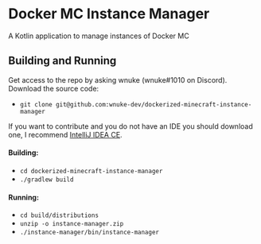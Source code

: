 # Docker MC Instance Manager

A Kotlin application to manage instances of Docker MC

## Building and Running

Get access to the repo by asking wnuke (wnuke#1010 on Discord). Download the source code:

 - `git clone git@github.com:wnuke-dev/dockerized-minecraft-instance-manager`
 
If you want to contribute and you do not have an IDE you should download one, I recommend [IntelliJ IDEA CE](https://www.jetbrains.com/idea/).

#### Building:

 - `cd dockerized-minecraft-instance-manager`
 - `./gradlew build`
 
#### Running:
 
 - `cd build/distributions`
 - `unzip -o instance-manager.zip`
 - `./instance-manager/bin/instance-manager`
